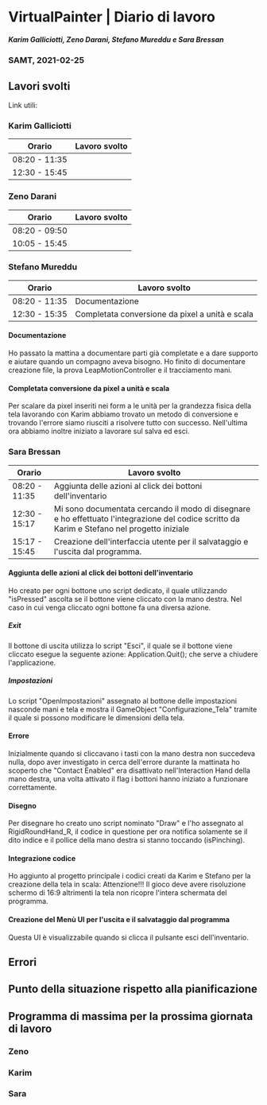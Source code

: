 # VirtualPainter | Diario di lavoro
##### Karim Galliciotti, Zeno Darani, Stefano Mureddu e Sara Bressan
### SAMT, 2021-02-25

## Lavori svolti

Link utili:


### Karim Galliciotti


|Orario        |Lavoro svolto                 |
|--------------|------------------------------|
|08:20 - 11:35 | |
|12:30 - 15:45 ||


### Zeno Darani


|Orario        |Lavoro svolto                 |
|--------------|------------------------------|
|08:20 - 09:50 | |
|10:05 - 15:45 | |


### Stefano Mureddu


|Orario        |Lavoro svolto                 |
|--------------|------------------------------|
|08:20 - 11:35 |Documentazione|
|12:30 - 15:35 |Completata conversione da pixel a unità e scala|

#### Documentazione

Ho passato la mattina a documentare parti già completate e a dare supporto e aiutare quando un compagno aveva bisogno.
Ho finito di documentare creazione file, la prova LeapMotionController e il tracciamento mani.

#### Completata conversione da pixel a unità e scala

Per scalare da pixel inseriti nei form a le unità per la grandezza fisica della tela lavorando con Karim abbiamo trovato un metodo di conversione e trovando l'errore siamo riusciti a risolvere tutto con successo.
Nell'ultima ora abbiamo inoltre iniziato a lavorare sul salva ed esci.


### Sara Bressan


|Orario        |Lavoro svolto                 |
|--------------|------------------------------|
|08:20 - 11:35 | Aggiunta delle azioni al click dei bottoni dell'inventario|
|12:30 - 15:17 | Mi sono documentata cercando il modo di disegnare e ho effettuato l'integrazione del codice scritto da Karim e Stefano nel progetto iniziale|
|15:17 - 15:45 | Creazione dell'interfaccia utente per il salvataggio e l'uscita dal programma.|


#### Aggiunta delle azioni al click dei bottoni dell'inventario

Ho creato per ogni bottone uno script dedicato, il quale utilizzando "isPressed" ascolta se il 
bottone viene cliccato con la mano destra.
Nel caso in cui venga cliccato ogni bottone fa una diversa azione.

##### Exit

Il bottone di uscita utilizza lo script "Esci", il quale se il bottone viene cliccato esegue la seguente azione:
Application.Quit(); che serve a chiudere l'applicazione.

##### Impostazioni

Lo script "OpenImpostazioni" assegnato al bottone delle impostazioni nasconde mani e tela e mostra il GameObject
"Configurazione_Tela" tramite il quale si possono modificare le dimensioni della tela.

#### Errore

Inizialmente quando si cliccavano i tasti con la mano destra non succedeva nulla, dopo aver investigato 
in cerca dell'errore durante la mattinata ho scoperto che "Contact Enabled" era disattivato nell'Interaction Hand 
della mano destra, una volta attivato il flag i bottoni hanno iniziato a funzionare correttamente.

#### Disegno

Per disegnare ho creato uno script nominato "Draw" e l'ho assegnato al RigidRoundHand_R, il codice in questione 
per ora notifica solamente se il dito indice e il pollice della mano destra si stanno toccando (isPinching).

#### Integrazione codice

Ho aggiunto al progetto principale i codici creati da Karim e Stefano per la creazione della tela in scala:
Attenzione!!! Il gioco deve avere risoluzione schermo di 16:9 altrimenti la tela non ricopre l'intera schermata del programma.

#### Creazione del Menù UI per l'uscita e il salvataggio dal programma

Questa UI è visualizzabile quando si clicca il pulsante esci dell'inventario.

## Errori


##  Punto della situazione rispetto alla pianificazione



## Programma di massima per la prossima giornata di lavoro
### Zeno


### Karim


### Sara
